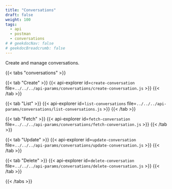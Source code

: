 ```yaml
---
title: "Conversations"
draft: false
weight: 100
tags:
  - api
  - postman
  - conversations
# # geekdocNav: false
# geekdocBreadcrumb: false
---
```


Create and manage conversations.

{{< tabs "conversations" >}}

{{< tab "Create" >}}
{{< api-explorer id=`create-conversation` file=`../../../api-params/conversations/create-conversation.js` >}}
{{< /tab >}}

{{< tab "List" >}}
{{< api-explorer id=`list-conversations` file=`../../../api-params/conversations/list-conversations.js` >}}
{{< /tab >}}

{{< tab "Fetch" >}}
{{< api-explorer id=`fetch-conversation` file=`../../../api-params/conversations/fetch-conversation.js` >}}
{{< /tab >}}

{{< tab "Update" >}}
{{< api-explorer id=`update-conversation` file=`../../../api-params/conversations/update-conversation.js` >}}
{{< /tab >}}

{{< tab "Delete" >}}
{{< api-explorer id=`delete-conversation` file=`../../../api-params/conversations/delete-conversation.js` >}}
{{< /tab >}}

{{< /tabs >}}
